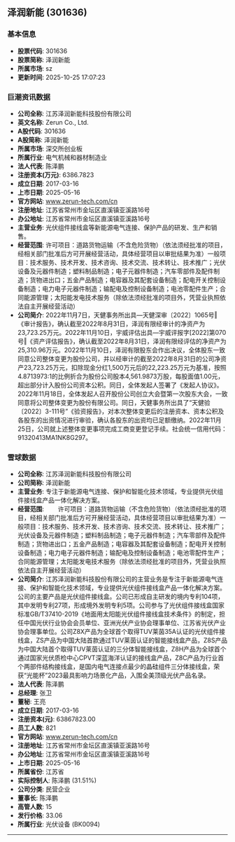 ## 泽润新能 (301636)

### 基本信息

- **股票代码**: 301636
- **股票简称**: 泽润新能
- **所属市场**: sz
- **更新时间**: 2025-10-25 17:07:23

### 巨潮资讯数据

- **公司全称**: 江苏泽润新能科技股份有限公司
- **英文名称**: Zerun Co., Ltd.
- **A股代码**: 301636
- **A股简称**: 泽润新能
- **所属市场**: 深交所创业板
- **所属行业**: 电气机械和器材制造业
- **法人代表**: 陈泽鹏
- **注册资本(万元)**: 6386.7823
- **成立日期**: 2017-03-16
- **上市日期**: 2025-05-16
- **官方网站**: www.zerun-tech.com/cn
- **注册地址**: 江苏省常州市金坛区直溪镇亚溪路16号
- **办公地址**: 江苏省常州市金坛区直溪镇亚溪路16号
- **主营业务**: 光伏组件接线盒等新能源电气连接、保护产品的研发、生产和销售。
- **经营范围**: 许可项目：道路货物运输（不含危险货物）（依法须经批准的项目，经相关部门批准后方可开展经营活动，具体经营项目以审批结果为准）一般项目：技术服务、技术开发、技术咨询、技术交流、技术转让、技术推广；光伏设备及元器件制造；塑料制品制造；电子元器件制造；汽车零部件及配件制造；货物进出口；五金产品制造；电容器及其配套设备制造；配电开关控制设备制造；电力电子元器件制造；输配电及控制设备制造；电池零配件生产；合同能源管理；太阳能发电技术服务（除依法须经批准的项目外，凭营业执照依法自主开展经营活动）
- **公司简介**: 2022年11月7日，天健事务所出具―天健深审〔2022〕1065号‖《审计报告》，确认截至2022年8月31日，泽润有限经审计的净资产为23,723.25万元。2022年11月10日，宇威评估出具―宇威评报字[2022]第070号‖《资产评估报告》，确认截至2022年8月31日，泽润有限经评估的净资产为25,310.96万元。2022年11月10日，泽润有限股东会作出决议，全体股东一致同意公司整体变更为股份公司，并以经审计的截至2022年8月31日的公司净资产23,723.25万元，扣除现金分红1,500万元后的22,223.25万元为基准，按照4.8713973:1的比例折合为股份公司股本4,561.9873万股，每股面值1.00元，超出部分计入股份公司资本公积。同日，全体发起人签署了《发起人协议》。2022年11月18日，全体发起人召开股份公司创立大会暨第一次股东大会，一致同意将公司整体变更为股份有限公司。同日，天健事务所出具了“天健验〔2022〕3-111号”《验资报告》，对本次整体变更后的注册资本、资本公积及各股东的出资情况进行审验，确认各股东的出资均已足额缴纳。2022年11月25日，公司就上述整体变更事项完成工商变更登记手续。社会统一信用代码：91320413MA1NK8G297。

### 雪球数据

- **公司全称**: 江苏泽润新能科技股份有限公司
- **公司简称**: 泽润新能
- **主营业务**: 专注于新能源电气连接、保护和智能化技术领域，专业提供光伏组件接线盒产品一体化解决方案。
- **经营范围**: 　　许可项目：道路货物运输（不含危险货物）（依法须经批准的项目，经相关部门批准后方可开展经营活动，具体经营项目以审批结果为准）一般项目：技术服务、技术开发、技术咨询、技术交流、技术转让、技术推广；光伏设备及元器件制造；塑料制品制造；电子元器件制造；汽车零部件及配件制造；货物进出口；五金产品制造；电容器及其配套设备制造；配电开关控制设备制造；电力电子元器件制造；输配电及控制设备制造；电池零配件生产；合同能源管理；太阳能发电技术服务（除依法须经批准的项目外，凭营业执照依法自主开展经营活动）
- **公司简介**: 江苏泽润新能科技股份有限公司的主营业务是专注于新能源电气连接、保护和智能化技术领域，专业提供光伏组件接线盒产品一体化解决方案。公司的主要产品是光伏组件接线盒。公司已形成自主研发的境内专利104项，其中发明专利27项，形成境外发明专利5项。公司参与了光伏组件接线盒国家标准GB/T37410-2019《地面用太阳能光伏组件接线盒技术条件》的制定，担任中国光伏行业协会会员单位、亚洲光伏产业协会理事单位、江苏省光伏产业协会理事单位。公司Z8X产品为全球首个取得TUV莱茵35A认证的光伏组件接线盒，ZS产品为中国大陆首款通过TUV莱茵认证的智能接线盒产品，Z8S产品为中国大陆首个取得TUV莱茵认证的三分体智能接线盒，Z8H产品为全球首个通过国家光伏质检中心CPVT深蓝海洋认证的接线盒产品，Z8C产品为行业首个两部件结构接线盒，是国内电气连接点最少的晶硅组件三分体接线盒，荣获“光能杯”2023最具影响力场景化产品，入围全美顶级光伏产品名录。
- **法人代表**: 陈泽鹏
- **总经理**: 张卫
- **董秘**: 王亮
- **成立日期**: 2017-03-16
- **注册资本(元)**: 63867823.00
- **员工人数**: 821
- **官方网站**: www.zerun-tech.com/cn
- **注册地址**: 江苏省常州市金坛区直溪镇亚溪路16号
- **办公地址**: 江苏省常州市金坛区直溪镇亚溪路16号
- **上市日期**: 2025-05-16
- **所属省份**: 江苏省
- **实际控制人**: 陈泽鹏 (31.51%)
- **公司分类**: 民营企业
- **董事长**: 陈泽鹏
- **高管人数**: 15
- **发行价格**: 33.06
- **所属行业**: 光伏设备 (BK0094)

---